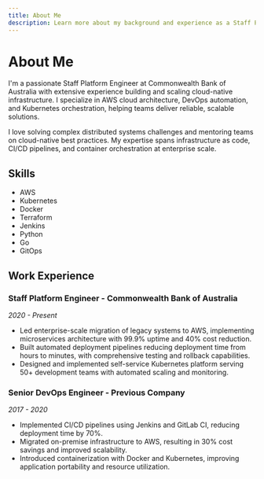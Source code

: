 ```yaml
---
title: About Me
description: Learn more about my background and experience as a Staff Platform Engineer
---
```


# About Me

I'm a passionate Staff Platform Engineer at Commonwealth Bank of Australia with extensive experience building and scaling cloud-native infrastructure. I specialize in AWS cloud architecture, DevOps automation, and Kubernetes orchestration, helping teams deliver reliable, scalable solutions.

I love solving complex distributed systems challenges and mentoring teams on cloud-native best practices. My expertise spans infrastructure as code, CI/CD pipelines, and container orchestration at enterprise scale.

## Skills

- AWS
- Kubernetes
- Docker
- Terraform
- Jenkins
- Python
- Go
- GitOps

## Work Experience

### Staff Platform Engineer - Commonwealth Bank of Australia
*2020 - Present*

- Led enterprise-scale migration of legacy systems to AWS, implementing microservices architecture with 99.9% uptime and 40% cost reduction.
- Built automated deployment pipelines reducing deployment time from hours to minutes, with comprehensive testing and rollback capabilities.
- Designed and implemented self-service Kubernetes platform serving 50+ development teams with automated scaling and monitoring.

### Senior DevOps Engineer - Previous Company
*2017 - 2020*

- Implemented CI/CD pipelines using Jenkins and GitLab CI, reducing deployment time by 70%.
- Migrated on-premise infrastructure to AWS, resulting in 30% cost savings and improved scalability.
- Introduced containerization with Docker and Kubernetes, improving application portability and resource utilization.